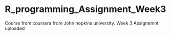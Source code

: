 # R_programming_Assignment_Week3
Course from coursera from John hopkins university. Week 3 Assignemnt uploaded 
